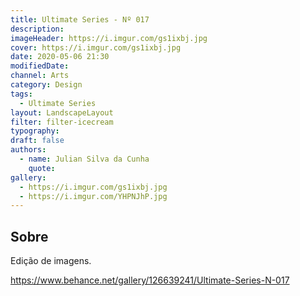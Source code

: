 ```yaml
---
title: Ultimate Series - Nº 017
description:
imageHeader: https://i.imgur.com/gs1ixbj.jpg
cover: https://i.imgur.com/gs1ixbj.jpg
date: 2020-05-06 21:30
modifiedDate:
channel: Arts
category: Design
tags:
  - Ultimate Series
layout: LandscapeLayout
filter: filter-icecream
typography:
draft: false
authors:
  - name: Julian Silva da Cunha
    quote:
gallery:
  - https://i.imgur.com/gs1ixbj.jpg
  - https://i.imgur.com/YHPNJhP.jpg
---
```


## Sobre

Edição de imagens.

https://www.behance.net/gallery/126639241/Ultimate-Series-N-017
